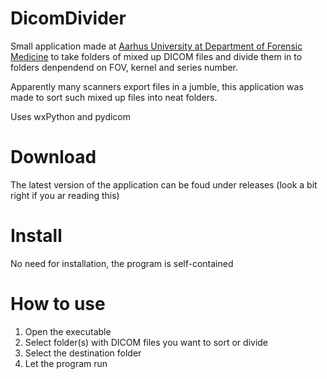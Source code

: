 # DicomDivider
Small application made at [Aarhus University at Department of Forensic Medicine](https://forensic.au.dk/) to take folders of mixed up DICOM files and divide them in to folders denpendend on FOV, kernel and series number.

Apparently many scanners export files in a jumble, this application was made to sort such mixed up files into neat folders.

Uses wxPython and pydicom

# Download 

The latest version of the application can be foud under releases (look a bit right if you ar reading this)

# Install

No need for installation, the program is self-contained

# How to use

1) Open the executable
2) Select folder(s) with DICOM files you want to sort or divide
3) Select the destination folder
4) Let the program run

